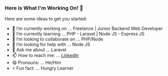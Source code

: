 ### Here is What I'm Working On! 👋

Here are some ideas to get you started:

- 🔭 I’m currently working on ... Freelance | Junior Backend Web Developer
- 🌱 I’m currently learning ... PHP - Laravel | Node JS - Express JS
- 👯 I’m looking to collaborate on ... PHP/Node
- 🤔 I’m looking for help with ... Node JS
- 💬 Ask me about ... Laravel
- 📫 How to reach me: ... [LinkedIn](https://www.linkedin.com/in/adityabrillian/)
- 😄 Pronouns: ... He/Him
- ⚡ Fun fact: ... Hungry Learner

